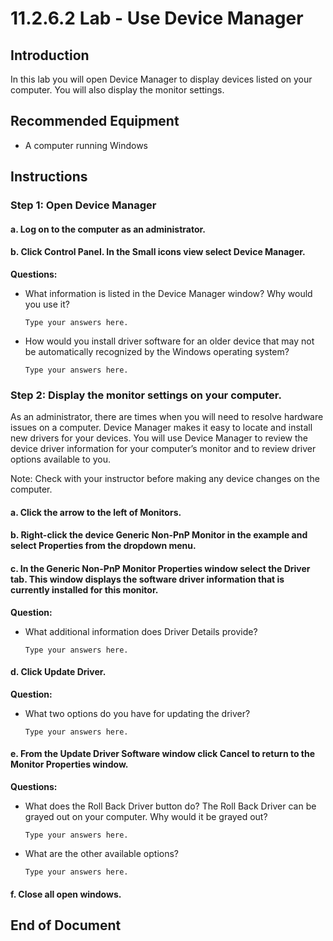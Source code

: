 # 11.2.6.2 Lab - Use Device Manager

## Introduction

In this lab you will open Device Manager to display devices listed on your computer. You will also display the monitor settings.

## Recommended Equipment

- A computer running Windows

## Instructions

### Step 1: Open Device Manager

#### a. Log on to the computer as an administrator.

#### b. Click Control Panel. In the Small icons view select Device Manager.

**Questions:**

- What information is listed in the Device Manager window? Why would you use it?

  `Type your answers here.`

- How would you install driver software for an older device that may not be automatically recognized by the Windows operating system?

  `Type your answers here.`

### Step 2: Display the monitor settings on your computer.

As an administrator, there are times when you will need to resolve hardware issues on a computer. Device Manager makes it easy to locate and install new drivers for your devices. You will use Device Manager to review the device driver information for your computer’s monitor and to review driver options available to you.

Note: Check with your instructor before making any device changes on the computer.

#### a. Click the arrow to the left of Monitors.

#### b. Right-click the device Generic Non-PnP Monitor in the example and select Properties from the dropdown menu.

#### c. In the Generic Non-PnP Monitor Properties window select the Driver tab. This window displays the software driver information that is currently installed for this monitor.

**Question:**

- What additional information does Driver Details provide?

  `Type your answers here.`

#### d. Click Update Driver.

**Question:**

- What two options do you have for updating the driver?

  `Type your answers here.`

#### e. From the Update Driver Software window click Cancel to return to the Monitor Properties window.

**Questions:**

- What does the Roll Back Driver button do? The Roll Back Driver can be grayed out on your computer. Why would it be grayed out?

  `Type your answers here.`

- What are the other available options?

  `Type your answers here.`

#### f. Close all open windows.

## End of Document
